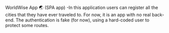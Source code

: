 WorldWise App 🌏 (SPA app)
-In this application users can register all the cities that they have ever traveled to.
For now, it is an app with no real back-end. The authentication is fake (for now), using a hard-coded user to protect some routes.
